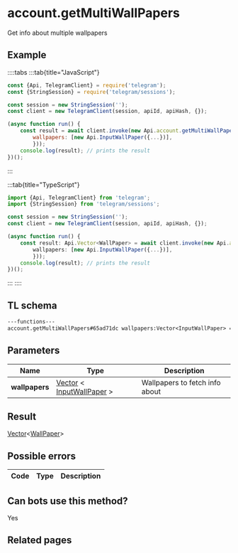 # account.getMultiWallPapers

Get info about multiple wallpapers

## Example

::::tabs
:::tab{title="JavaScript"}

```js
const {Api, TelegramClient} = require('telegram');
const {StringSession} = require('telegram/sessions');

const session = new StringSession('');
const client = new TelegramClient(session, apiId, apiHash, {});

(async function run() {
    const result = await client.invoke(new Api.account.getMultiWallPapers({
		wallpapers: [new Api.InputWallPaper({...})],
		}));
    console.log(result); // prints the result
})();
```

:::

:::tab{title="TypeScript"}

```ts
import {Api, TelegramClient} from 'telegram';
import {StringSession} from 'telegram/sessions';

const session = new StringSession('');
const client = new TelegramClient(session, apiId, apiHash, {});

(async function run() {
    const result: Api.Vector<WallPaper> = await client.invoke(new Api.account.getMultiWallPapers({
		wallpapers: [new Api.InputWallPaper({...})],
		}));
    console.log(result); // prints the result
})();
```

:::
::::

## TL schema

```txt
---functions---
account.getMultiWallPapers#65ad71dc wallpapers:Vector<InputWallPaper> = Vector<WallPaper>;
```

## Parameters

|      Name      | Type                                                                                                                    | Description                    |
| :------------: | ----------------------------------------------------------------------------------------------------------------------- | ------------------------------ |
| **wallpapers** | [Vector](https://core.telegram.org/type/Vector%20t) < [InputWallPaper](https://core.telegram.org/type/InputWallPaper) > | Wallpapers to fetch info about |

## Result

[Vector](https://core.telegram.org/type/Vector%20t)<[WallPaper](https://core.telegram.org/type/WallPaper)>

## Possible errors

| Code | Type | Description |
| :--: | ---- | ----------- |

## Can bots use this method?

Yes

## Related pages
